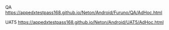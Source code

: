 QA  https://appedxtestpass168.github.io/Neton/Android/Furuno/QA/AdHoc.html

UAT5 https://appedxtestpass168.github.io/Neton/Android/UAT5/AdHoc.html
